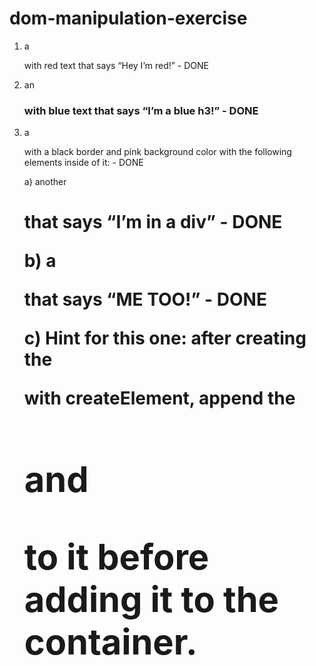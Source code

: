 # dom-manipulation-exercise

1) a <p> with red text that says “Hey I’m red!” - DONE

2) an <h3> with blue text that says “I’m a blue h3!” - DONE

3) a <div> with a black border and pink background color with the following elements inside of it: - DONE
    
    a) another <h1> that says “I’m in a div” - DONE

    b) a <p> that says “ME TOO!” - DONE

    c) Hint for this one: after creating the <div> with createElement, append the <h1> and <p> to it before adding it to the container.